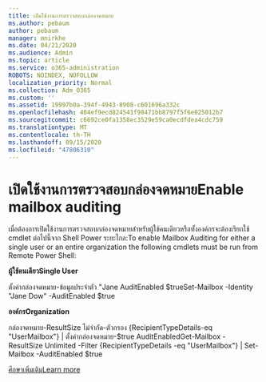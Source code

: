 ```yaml
---
title: เปิดใช้งานการตรวจสอบกล่องจดหมาย
ms.author: pebaum
author: pebaum
manager: mnirkhe
ms.date: 04/21/2020
ms.audience: Admin
ms.topic: article
ms.service: o365-administration
ROBOTS: NOINDEX, NOFOLLOW
localization_priority: Normal
ms.collection: Adm_O365
ms.custom: ''
ms.assetid: 19997b0a-394f-4943-8908-c601696a332c
ms.openlocfilehash: 404ef9ecd824541f98471bb8797f5f6e025012b7
ms.sourcegitcommit: c6692ce0fa1358ec3529e59ca0ecdfdea4cdc759
ms.translationtype: MT
ms.contentlocale: th-TH
ms.lasthandoff: 09/15/2020
ms.locfileid: "47806310"
---
```

# <a name="enable-mailbox-auditing"></a><span data-ttu-id="f1bb1-102">เปิดใช้งานการตรวจสอบกล่องจดหมาย</span><span class="sxs-lookup"><span data-stu-id="f1bb1-102">Enable mailbox auditing</span></span>

<span data-ttu-id="f1bb1-103">เมื่อต้องการเปิดใช้งานการตรวจสอบกล่องจดหมายสำหรับผู้ใช้คนเดียวหรือทั้งองค์กรจะต้องเรียกใช้ cmdlet ต่อไปนี้จาก Shell Power ระยะไกล:</span><span class="sxs-lookup"><span data-stu-id="f1bb1-103">To enable Mailbox Auditing for either a single user or an entire organization the following cmdlets must be run from Remote Power Shell:</span></span>
  
 <span data-ttu-id="f1bb1-104">**ผู้ใช้คนเดียว**</span><span class="sxs-lookup"><span data-stu-id="f1bb1-104">**Single User**</span></span>
  
<span data-ttu-id="f1bb1-105">ตั้งค่ากล่องจดหมาย-ข้อมูลประจำตัว "Jane AuditEnabled $true</span><span class="sxs-lookup"><span data-stu-id="f1bb1-105">Set-Mailbox -Identity "Jane Dow" -AuditEnabled $true</span></span>
  
 <span data-ttu-id="f1bb1-106">**องค์กร**</span><span class="sxs-lookup"><span data-stu-id="f1bb1-106">**Organization**</span></span>
  
<span data-ttu-id="f1bb1-107">กล่องจดหมาย-ResultSize ไม่จำกัด-ตัวกรอง {RecipientTypeDetails-eq "UserMailbox"} | ตั้งค่ากล่องจดหมาย-$true AuditEnabled</span><span class="sxs-lookup"><span data-stu-id="f1bb1-107">Get-Mailbox -ResultSize Unlimited -Filter {RecipientTypeDetails -eq "UserMailbox"} | Set-Mailbox -AuditEnabled $true</span></span>
  
[<span data-ttu-id="f1bb1-108">ศึกษาเพิ่มเติม</span><span class="sxs-lookup"><span data-stu-id="f1bb1-108">Learn more</span></span>](https://docs.microsoft.com/microsoft-365/compliance/enable-mailbox-auditing)
  


